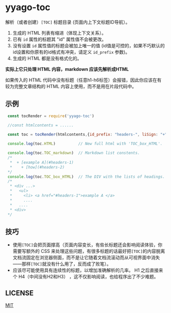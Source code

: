 # yyago-toc

解析（或者创建）`[TOC]` 标题目录 (页面内上下文标题ID导航）。

1. 生成的 HTML 列表有缩进（体现上下文关系）。
2. 已有 `id` 属性的标题其 "id" 属性值不会被更改。
3. 没有设置 `id` 属性值的标题会被加上唯一的值 (id值是可控的，如果不巧默认的id设置和你原有的id格式有冲突，请定义 `id_prefix` 参数)。
4. 生成的 HTML 都是没有格式化的。

**实际上它只处理 HTML 内容，markdown 应该先解析成HTML**

如果传入的 HTML 代码中没有标题（任意h1-h6标签）会报错，因此你应该在有较为完整文章结构的 HTML 内容上使用，而不是用在片段代码中。

## 示例

```js
 const tocRender = require('yyago-toc')

 //const htmlcontents = ......
 
 const toc = tocRender(htmlcontents,{id_prefix: "headers-", liSign: "+",});

 console.log(toc.HTML)          // New full html with 'TOC_box_HTML'.

 console.log(toc.TOC_markdown)  // Markdown list constents.
 /*
  *  + [example A](#headers-1)
  *    + [how](#headers-2)
 */
 console.log(toc.TOC_box_HTML)  // The DIV with the lists of headings.
 /*
  * <div ...>
  *   <ul>
  *     <li> <a href="#headers-1">example A </a>
  *     ....
  *   ....
  * <div>
 */
```

## 技巧

* 使用`[TOC]`会把页面撑高（页面内容变长，有些长标题还会影响阅读体验，你需要写额外的 CSS 来处理这些问题，有很多标题的话最好把`[TOC]`的内容脱离文档流固定在浏览器侧面，而不是让它随着文档流滚动而从可视界面中消失——那样`[TOC]`就没有什么用了，反而成了败笔）。
* 应该尽可能使用具有连续性的标题，以增加准确解析的几率。 H1 之后直接来个 H4（中间没有H2和H3） ，这不仅影响阅读，也给程序出了不少难题。

## LICENSE

[MIT](LICENSE)